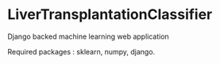 # LiverTransplantationClassifier
Django backed machine learning web application

Required packages : sklearn, numpy, django.
